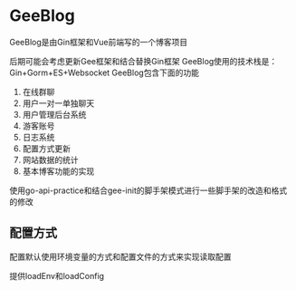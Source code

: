 # GeeBlog
GeeBlog是由Gin框架和Vue前端写的一个博客项目

后期可能会考虑更新Gee框架和结合替换Gin框架
GeeBlog使用的技术栈是：Gin+Gorm+ES+Websocket
GeeBlog包含下面的功能
1. 在线群聊
2. 用户一对一单独聊天
3. 用户管理后台系统
4. 游客账号
5. 日志系统
6. 配置方式更新
7. 网站数据的统计
8. 基本博客功能的实现

使用go-api-practice和结合gee-init的脚手架模式进行一些脚手架的改造和格式的修改

## 配置方式
配置默认使用环境变量的方式和配置文件的方式来实现读取配置

提供loadEnv和loadConfig